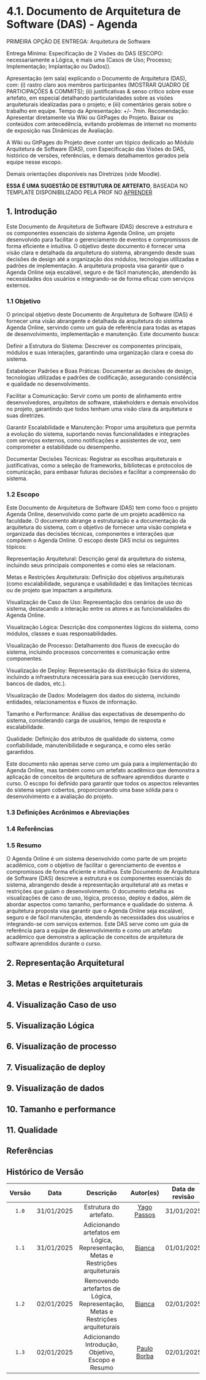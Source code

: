 # 4.1. Documento de Arquitetura de Software (DAS) - Agenda

PRIMEIRA OPÇÃO DE ENTREGA: Arquitetura de Software

Entrega Mínima:  Especificação de 2 Visões do DAS (ESCOPO: necessariamente a Lógica, e mais uma (Casos de Uso; Processo; Implementação; Implantação ou Dados)).

Apresentação (em sala) explicando o Documento de Arquitetura (DAS), com: (i) rastro claro aos membros participantes (MOSTRAR QUADRO DE PARTICIPAÇÕES & COMMITS); (ii) justificativas & senso crítico sobre esse artefato, em especial detalhando particularidades sobre as visões arquiteturais idealizadas para o projeto; e (iii) comentários gerais sobre o trabalho em equipe. Tempo da Apresentação: +/- 7min. Recomendação: Apresentar diretamente via Wiki ou GitPages do Projeto. Baixar os conteúdos com antecedência, evitando problemas de internet no momento de exposição nas Dinâmicas de Avaliação.

A Wiki ou GitPages do Projeto deve conter um tópico dedicado ao Módulo Arquitetura de Software (DAS), com Especificação das Visões do DAS, histórico de versões, referências, e demais detalhamentos gerados pela equipe nesse escopo.

Demais orientações disponíveis nas Diretrizes (vide Moodle).


**ESSA É UMA SUGESTÃO DE ESTRUTURA DE ARTEFATO**,
BASEADA NO TEMPLATE DISPONIBILIZADO PELA PROF NO [APRENDER](https://aprender3.unb.br/pluginfile.php/2928961/mod_page/content/1/Software%20Architecture%20Document.doc) 

## 1. Introdução

Este Documento de Arquitetura de Software (DAS) descreve a estrutura e os componentes essenciais do sistema Agenda Online, um projeto desenvolvido para facilitar o gerenciamento de eventos e compromissos de forma eficiente e intuitiva. O objetivo deste documento é fornecer uma visão clara e detalhada da arquitetura do sistema, abrangendo desde suas decisões de design até a organização dos módulos, tecnologias utilizadas e padrões de implementação. A arquitetura proposta visa garantir que o Agenda Online seja escalável, seguro e de fácil manutenção, atendendo às necessidades dos usuários e integrando-se de forma eficaz com serviços externos.

### 1.1 Objetivo

O principal objetivo deste Documento de Arquitetura de Software (DAS) é fornecer uma visão abrangente e detalhada da arquitetura do sistema Agenda Online, servindo como um guia de referência para todas as etapas de desenvolvimento, implementação e manutenção. Este documento busca:

Definir a Estrutura do Sistema: Descrever os componentes principais, módulos e suas interações, garantindo uma organização clara e coesa do sistema.

Estabelecer Padrões e Boas Práticas: Documentar as decisões de design, tecnologias utilizadas e padrões de codificação, assegurando consistência e qualidade no desenvolvimento.

Facilitar a Comunicação: Servir como um ponto de alinhamento entre desenvolvedores, arquitetos de software, stakeholders e demais envolvidos no projeto, garantindo que todos tenham uma visão clara da arquitetura e suas diretrizes.

Garantir Escalabilidade e Manutenção: Propor uma arquitetura que permita a evolução do sistema, suportando novas funcionalidades e integrações com serviços externos, como notificações e assistentes de voz, sem comprometer a estabilidade ou desempenho.

Documentar Decisões Técnicas: Registrar as escolhas arquiteturais e justificativas, como a seleção de frameworks, bibliotecas e protocolos de comunicação, para embasar futuras decisões e facilitar a compreensão do sistema.

### 1.2 Escopo

Este Documento de Arquitetura de Software (DAS) tem como foco o projeto Agenda Online, desenvolvido como parte de um projeto acadêmico na faculdade. O documento abrange a estruturação e a documentação da arquitetura do sistema, com o objetivo de fornecer uma visão completa e organizada das decisões técnicas, componentes e interações que compõem o Agenda Online. O escopo deste DAS inclui os seguintes tópicos:

Representação Arquitetural: Descrição geral da arquitetura do sistema, incluindo seus principais componentes e como eles se relacionam.

Metas e Restrições Arquiteturais: Definição dos objetivos arquiteturais (como escalabilidade, segurança e usabilidade) e das limitações técnicas ou de projeto que impactam a arquitetura.

Visualização de Caso de Uso: Representação dos cenários de uso do sistema, destacando a interação entre os atores e as funcionalidades do Agenda Online.

Visualização Lógica: Descrição dos componentes lógicos do sistema, como módulos, classes e suas responsabilidades.

Visualização de Processo: Detalhamento dos fluxos de execução do sistema, incluindo processos concorrentes e comunicação entre componentes.

Visualização de Deploy: Representação da distribuição física do sistema, incluindo a infraestrutura necessária para sua execução (servidores, bancos de dados, etc.).

Visualização de Dados: Modelagem dos dados do sistema, incluindo entidades, relacionamentos e fluxos de informação.

Tamanho e Performance: Análise das expectativas de desempenho do sistema, considerando carga de usuários, tempo de resposta e escalabilidade.

Qualidade: Definição dos atributos de qualidade do sistema, como confiabilidade, manutenibilidade e segurança, e como eles serão garantidos.

Este documento não apenas serve como um guia para a implementação do Agenda Online, mas também como um artefato acadêmico que demonstra a aplicação de conceitos de arquitetura de software aprendidos durante o curso. O escopo foi definido para garantir que todos os aspectos relevantes do sistema sejam cobertos, proporcionando uma base sólida para o desenvolvimento e a avaliação do projeto.

### 1.3 Definições Acrônimos e Abreviações
### 1.4 Referências
### 1.5 Resumo

O Agenda Online é um sistema desenvolvido como parte de um projeto acadêmico, com o objetivo de facilitar o gerenciamento de eventos e compromissos de forma eficiente e intuitiva. Este Documento de Arquitetura de Software (DAS) descreve a estrutura e os componentes essenciais do sistema, abrangendo desde a representação arquitetural até as metas e restrições que guiam o desenvolvimento. O documento detalha as visualizações de caso de uso, lógica, processo, deploy e dados, além de abordar aspectos como tamanho, performance e qualidade do sistema. A arquitetura proposta visa garantir que o Agenda Online seja escalável, seguro e de fácil manutenção, atendendo às necessidades dos usuários e integrando-se com serviços externos. Este DAS serve como um guia de referência para a equipe de desenvolvimento e como um artefato acadêmico que demonstra a aplicação de conceitos de arquitetura de software aprendidos durante o curso.

## 2. Representação Arquitetural


## 3. Metas e Restrições arquiteturais


## 4. Visualização Caso de uso

## 5. Visualização Lógica

## 6. Visualização de processo

## 7. Visualização de deploy




## 9. Visualização de dados

## 10. Tamanho e performance

## 11. Qualidade

## Referências

## Histórico de Versão

| Versão | Data | Descrição | Autor(es) | Data de revisão | Revisor(es) |
| :-: | :-: | :-: | :-: | :-: | :-: |
| `1.0` | 31/01/2025  | Estrutura do artefato. | [Yago Passos](https://github.com/yagompassos) | 31/01/2025  |[Bianca](https://github.com/BiancaPatrocinio7) |
| `1.1` | 31/01/2025  | Adicionando artefatos em Lógica, Representação, Metas e Restrições arquiteturais | [Bianca](https://github.com/BiancaPatrocinio7)  | 01/01/2025  |  [Vitor Feijó](https://github.com/vitorfleonardo)|
| `1.2` | 02/01/2025  | Removendo artefartos de  Lógica, Representação, Metas e Restrições arquiteturais | [Bianca](https://github.com/BiancaPatrocinio7)  | 02/01/2025 | [Paulo Borba](https://github.com/paulohborba) |
| `1.3` | 02/01/2025  | Adicionando Introdução, Objetivo, Escopo e Resumo | [Paulo Borba](https://github.com/paulohborba)  | 02/01/2025 | [Bianca](https://github.com/BiancaPatrocinio7) |